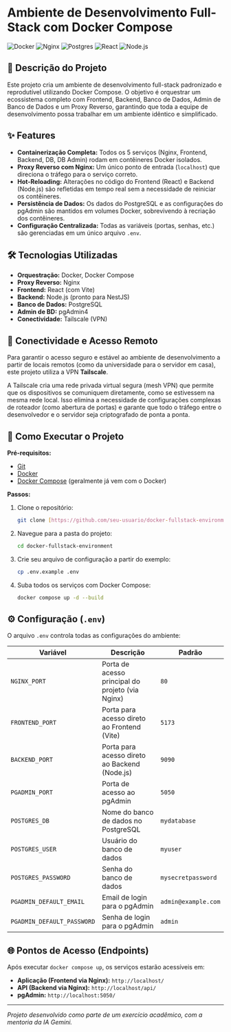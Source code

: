 # Ambiente de Desenvolvimento Full-Stack com Docker Compose

![Docker](https://img.shields.io/badge/docker-%230db7ed.svg?style=for-the-badge&logo=docker&logoColor=white) ![Nginx](https://img.shields.io/badge/nginx-%23009639.svg?style=for-the-badge&logo=nginx&logoColor=white) ![Postgres](https://img.shields.io/badge/postgres-%23316192.svg?style=for-the-badge&logo=postgresql&logoColor=white) ![React](https://img.shields.io/badge/react-%2320232a.svg?style=for-the-badge&logo=react&logoColor=%2361DAFB) ![Node.js](https://img.shields.io/badge/node.js-6DA55F?style=for-the-badge&logo=node.js&logoColor=white)

## 📜 Descrição do Projeto

Este projeto cria um ambiente de desenvolvimento full-stack padronizado e reprodutível utilizando Docker Compose. O objetivo é orquestrar um ecossistema completo com Frontend, Backend, Banco de Dados, Admin de Banco de Dados e um Proxy Reverso, garantindo que toda a equipe de desenvolvimento possa trabalhar em um ambiente idêntico e simplificado.

## ✨ Features

-   **Containerização Completa:** Todos os 5 serviços (Nginx, Frontend, Backend, DB, DB Admin) rodam em contêineres Docker isolados.
-   **Proxy Reverso com Nginx:** Um único ponto de entrada (`localhost`) que direciona o tráfego para o serviço correto.
-   **Hot-Reloading:** Alterações no código do Frontend (React) e Backend (Node.js) são refletidas em tempo real sem a necessidade de reiniciar os contêineres.
-   **Persistência de Dados:** Os dados do PostgreSQL e as configurações do pgAdmin são mantidos em volumes Docker, sobrevivendo à recriação dos contêineres.
-   **Configuração Centralizada:** Todas as variáveis (portas, senhas, etc.) são gerenciadas em um único arquivo `.env`.

## 🛠️ Tecnologias Utilizadas

-   **Orquestração:** Docker, Docker Compose
-   **Proxy Reverso:** Nginx
-   **Frontend:** React (com Vite)
-   **Backend:** Node.js (pronto para NestJS)
-   **Banco de Dados:** PostgreSQL
-   **Admin de BD:** pgAdmin4
-   **Conectividade:** Tailscale (VPN)

## 🔌 Conectividade e Acesso Remoto

Para garantir o acesso seguro e estável ao ambiente de desenvolvimento a partir de locais remotos (como da universidade para o servidor em casa), este projeto utiliza a VPN **Tailscale**.

A Tailscale cria uma rede privada virtual segura (mesh VPN) que permite que os dispositivos se comuniquem diretamente, como se estivessem na mesma rede local. Isso elimina a necessidade de configurações complexas de roteador (como abertura de portas) e garante que todo o tráfego entre o desenvolvedor e o servidor seja criptografado de ponta a ponta.

## 🚀 Como Executar o Projeto

**Pré-requisitos:**
-   [Git](https://git-scm.com)
-   [Docker](https://www.docker.com/get-started/)
-   [Docker Compose](https://docs.docker.com/compose/install/) (geralmente já vem com o Docker)

**Passos:**
1.  Clone o repositório:
    ```bash
    git clone [https://github.com/seu-usuario/docker-fullstack-environment.git](https://github.com/seu-usuario/docker-fullstack-environment.git)
    ```
2.  Navegue para a pasta do projeto:
    ```bash
    cd docker-fullstack-environment
    ```
3.  Crie seu arquivo de configuração a partir do exemplo:
    ```bash
    cp .env.example .env
    ```
4.  Suba todos os serviços com Docker Compose:
    ```bash
    docker compose up -d --build
    ```

## ⚙️ Configuração (`.env`)

O arquivo `.env` controla todas as configurações do ambiente:

| Variável                 | Descrição                                         | Padrão          |
| ------------------------ | ------------------------------------------------- | --------------- |
| `NGINX_PORT`             | Porta de acesso principal do projeto (via Nginx)  | `80`            |
| `FRONTEND_PORT`          | Porta para acesso direto ao Frontend (Vite)       | `5173`          |
| `BACKEND_PORT`           | Porta para acesso direto ao Backend (Node.js)     | `9090`          |
| `PGADMIN_PORT`           | Porta de acesso ao pgAdmin                        | `5050`          |
| `POSTGRES_DB`            | Nome do banco de dados no PostgreSQL              | `mydatabase`    |
| `POSTGRES_USER`          | Usuário do banco de dados                         | `myuser`        |
| `POSTGRES_PASSWORD`      | Senha do banco de dados                           | `mysecretpassword` |
| `PGADMIN_DEFAULT_EMAIL`  | Email de login para o pgAdmin                     | `admin@example.com` |
| `PGADMIN_DEFAULT_PASSWORD` | Senha de login para o pgAdmin                     | `admin`         |


## 🌐 Pontos de Acesso (Endpoints)

Após executar `docker compose up`, os serviços estarão acessíveis em:

-   **Aplicação (Frontend via Nginx):** `http://localhost/`
-   **API (Backend via Nginx):** `http://localhost/api/`
-   **pgAdmin:** `http://localhost:5050/`

---
_Projeto desenvolvido como parte de um exercício acadêmico, com a mentoria da IA Gemini._
